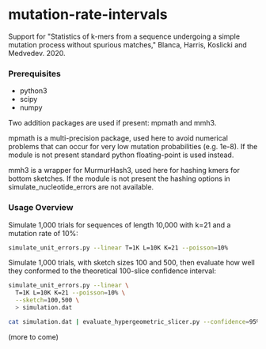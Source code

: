 # mutation-rate-intervals

Support for "Statistics of k-mers from a sequence undergoing a simple mutation
process without spurious matches," Blanca, Harris, Koslicki and Medvedev. 2020.

### Prerequisites

* python3
* scipy
* numpy

Two addition packages are used if present: mpmath and mmh3.

mpmath is a multi-precision package, used here to avoid numerical problems that
can occur for very low mutation probabilities (e.g. 1e-8). If the module is not
present standard python floating-point is used instead.

mmh3 is a wrapper for MurmurHash3, used here for hashing kmers for bottom
sketches. If the module is not present the hashing options in
simulate_nucleotide_errors are not available.

### Usage Overview

Simulate 1,000 trials for sequences of length 10,000 with k=21 and a mutation
rate of 10%:

```bash 
simulate_unit_errors.py --linear T=1K L=10K K=21 --poisson=10%
```

Simulate 1,000 trials, with sketch sizes 100 and 500, then evaluate how well
they conformed to the theoretical 100-slice confidence interval:

```bash 
simulate_unit_errors.py --linear \
  T=1K L=10K K=21 --poisson=10% \
  --sketch=100,500 \
  > simulation.dat

cat simulation.dat | evaluate_hypergeometric_slicer.py --confidence=95% --slices=100
```

(more to come)

